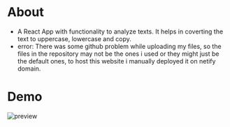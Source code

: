 # About
- A React App with functionality to analyze texts. It helps in coverting the text to uppercase, lowercase and copy. 
- error: There was some github problem while uploading my files, so the files in the repository may not be the ones i used or they might just be the default ones, to host this website i manually deployed it on netify domain.

# Demo

![preview](https://im2.ezgif.com/tmp/ezgif-2-1a5c7902ed.gif)
 
